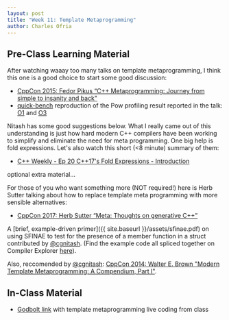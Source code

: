 ```yaml
---
layout: post
title: "Week 11: Template Metaprogramming"
author: Charles Ofria
---
```


## Pre-Class Learning Material

After watching waaay too many talks on template metaprogramming, I think this one is a good choice to start some good discussion:
* [CppCon 2015: Fedor Pikus “C++ Metaprogramming: Journey from simple to insanity and back"](https://www.youtube.com/watch?v=CZi6QqZSbFg)
* [quick-bench](https://quick-bench.com) reproduction of the Pow profiling result reported in the talk: [O1](http://quick-bench.com/Y6r8uXvWwKTMOrRBHHMhMys1vbM) and [O3](http://quick-bench.com/NTMxl76cZadZ2THCeX02On86-9U)

Nitash has some good suggestions below.
What I really came out of this understanding is just how hard modern C++ compilers have been working to simplify and eliminate the need for meta programming.
One big help is fold expressions.
Let's also watch this short (<8 minute) summary of them:
* [C++ Weekly - Ep 20 C++17's Fold Expressions - Introduction](https://www.youtube.com/watch?v=nhk8pF_SlTk)

optional extra material...

For those of you who want something more (NOT required!) here is Herb Sutter talking about how to replace template meta programming with more sensible alternatives:
* [CppCon 2017: Herb Sutter “Meta: Thoughts on generative C++”](https://www.youtube.com/watch?v=nhk8pF_SlTk)

A [brief, example-driven primer]({{ site.baseurl }}/assets/sfinae.pdf) on using SFINAE to test for the presence of a member function in a struct contributed by [@cgnitash](https://github.com/cgnitash).
(Find the example code all spliced together on Compiler Explorer [here](https://godbolt.org/z/XbTrB8)).

Also, reccomended by [@cgnitash](https://github.com/cgnitash): [CppCon 2014: Walter E. Brown "Modern Template Metaprogramming: A Compendium, Part I"](https://www.youtube.com/watch?v=Am2is2QCvxY).

## In-Class Material

* [Godbolt link](https://godbolt.org/z/NbE5t7) with template metaprogramming live coding from class
